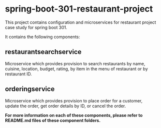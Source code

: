 # spring-boot-301-restaurant-project
This project contains configuration and microservices for restaurant project case study for spring boot 301.

It contains the following components:

## restaurantsearchservice

Microservice which provides provision to search restaurants by name, cuisine, location, budget, rating, by item in the menu of restaurant or by restaurant ID.

## orderingservice

Microservice which provides provision to place order for a customer, update the order, get order details by ID, or cancel the order.

**For more information on each of these components, please refer to README.md files of these component folders.**
